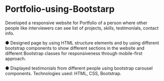 # Portfolio-using-Bootstarp

Developed a responsive website for Portfolio of a person where other people like interviewers can see list of
projects, skills, testimonials, contact info.

● Designed page by using HTML structure elements and by using different bootstrap components to show
different sections in the website and different Bootstrap classes for responsiveness through mobile-first
approach.

● Displayed testimonials from different people using bootstrap carousel components.
Technologies used: HTML, CSS, Bootstrap.

